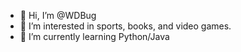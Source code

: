 - 👋 Hi, I’m @WDBug
- 👀 I’m interested in sports, books, and video games.
- 🌱 I’m currently learning Python/Java

<!---
WDBug/WDBug is a ✨ special ✨ repository because its `README.md` (this file) appears on your GitHub profile.
You can click the Preview link to take a look at your changes.
--->
